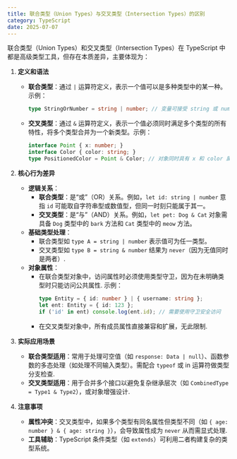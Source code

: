 ```yaml
---
title: 联合类型（Union Types）与交叉类型（Intersection Types）的区别
category: TypeScript
date: 2025-07-07
---
```

联合类型（Union Types）和交叉类型（Intersection Types）在 TypeScript 中都是高级类型工具，但存在本质差异，主要体现为：  

1. **定义和语法**  
   - **联合类型**：通过 `|` 运算符定义，表示一个值可以是多种类型中的某一种。示例：
     ```typescript
     type StringOrNumber = string | number; // 变量可接受 string 或 number
     ```
   - **交叉类型**：通过 `&` 运算符定义，表示一个值必须同时满足多个类型的所有特性，将多个类型合并为一个新类型。示例：
     ```typescript
     interface Point { x: number; }
     interface Color { color: string; }
     type PositionedColor = Point & Color; // 对象同时具有 x 和 color 属性
     ```

2. **核心行为差异**  
   - **逻辑关系**：
     - **联合类型**：是“或”（OR）关系。例如，`let id: string | number` 意指 `id` 可能取自字符串型或数值型，但同一时刻只能属于其一。
     - **交叉类型**：是“与”（AND）关系。例如，`let pet: Dog & Cat` 对象需具备 `Dog` 类型中的 `bark` 方法和 `Cat` 类型中的 `meow` 方法。
   - **基础类型处理**：
     - 联合类型如 `type A = string | number` 表示值可为任一类型。
     - 交叉类型如 `type B = string & number` 结果为 `never`（因为无值同时是两者）.
   - **对象属性**：
     - 在联合类型对象中，访问属性时必须使用类型守卫，因为在未明确类型时只能访问公共属性. 示例：
       ```typescript
       type Entity = { id: number } | { username: string };
       let ent: Entity = { id: 123 };
       if ('id' in ent) console.log(ent.id); // 需要使用守卫安全访问
       ```
     - 在交叉类型对象中，所有成员属性直接兼容和扩展，无此限制.

3. **实际应用场景**  
   - **联合类型适用**：常用于处理可空值（如 `response: Data | null`）、函数参数的多态处理（如处理不同输入类型）。需配合 `typeof` 或 in 运算符做类型分支检查.
   - **交叉类型适用**：用于合并多个接口以避免复杂继承层次（如 `CombinedType = Type1 & Type2`），或对象增强设计.  

4. **注意事项**  
   - **属性冲突**：交叉类型中，如果多个类型有同名属性但类型不同（如 `{ age: number } & { age: string }`），会导致属性成为 `never` 从而需显式处理.
   - **工具辅助**：TypeScript 条件类型（如 `extends`）可利用二者构建复杂的类型系统。  
